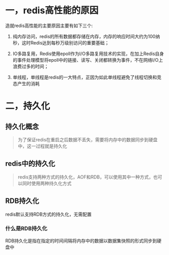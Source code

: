 # 一，redis高性能的原因
造就redis高性能的主要原因主要有如下三个:

1. 纯内存访问，redis的所有数据都存储在内存，内存的响应时间大约为100纳秒，这时Redis达到每秒万级别访问的重要基础；

2. IO多路复用，Redis使用epoll作为I/O多路复用技术的实现，在加上Redis自身的事件处理模型将epoll中的链接、读写、关闭都转换为事件，不在网络I/O上浪费过多的时间；

3. 单线程，单线程是redis的一大特点，正因为如此单线程避免了线程切换和竞态产生的消耗

# 二，持久化

## 持久化概念
>为了保证redis在重启之后数据不丢失，需要将内存中的数据同步到硬盘中，这一过程就是持久化

## redis中的持久化
>redis支持两种方式的持久化，AOF和RDB，可以使用其中一种方式，也可以同时使用两种持久化方式

## RDB持久化

redis默认支持RDB方式的持久化，无需配置

### 什么是RDB持久化

RDB持久化是指在指定的时间间隔将内存中的数据以数据集快照的形式同步到硬盘中

